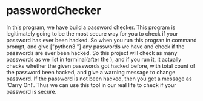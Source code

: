 # passwordChecker

In this program, we have build a password checker. This program is legitimately going to be the most secure way for you to check if your password has ever been hacked. So when you run this progran in command prompt, and give ["python3 <filename> <password1> <password2> <password3>"] any passwords we have and check if the passwords are ever been hacked. So this project will check as many passwords as we list in terminal(after the <filename>), and if you run it, it actually checks whether the given passwords got hacked before, with total count of the password been hacked, and give a warning message to change password. If the password is not been hacked, then you get a message as 'Carry On!'. Thus we can use this tool in our real life to check if your password is secure.
